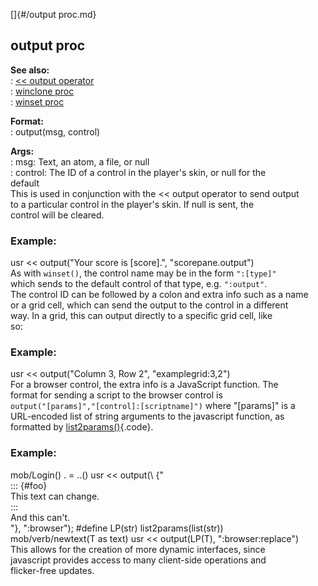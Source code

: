 []{#/output proc.md}    
## output proc    
**See also:**    
:   [\<\< output operator](/operator/%3c%3c/output)    
:   [winclone proc](/proc/winclone)    
:   [winset proc](/proc/winset)    
<!-- -->    
**Format:**    
:   output(msg, control)    
<!-- -->    
**Args:**    
:   msg: Text, an atom, a file, or null    
:   control: The ID of a control in the player\'s skin, or null for the    
    default    
This is used in conjunction with the \<\< output operator to send output    
to a particular control in the player\'s skin. If null is sent, the    
control will be cleared.    
### Example:    
usr \<\< output(\"Your score is \[score\].\", \"scorepane.output\")    
As with `winset()`, the control name may be in the form `":[type]"`    
which sends to the default control of that type, e.g. `":output"`.    
The control ID can be followed by a colon and extra info such as a name    
or a grid cell, which can send the output to the control in a different    
way. In a grid, this can output directly to a specific grid cell, like    
so:    
### Example:    
usr \<\< output(\"Column 3, Row 2\", \"examplegrid:3,2\")    
For a browser control, the extra info is a JavaScript function. The    
format for sending a script to the browser control is    
`output("[params]","[control]:[scriptname]")` where \"\[params\]\" is a    
URL-encoded list of string arguments to the javascript function, as    
formatted by [list2params()](/proc/list2params){.code}.    
### Example:    
mob/Login() . = ..() usr \<\< output(\\ {\"    
::: {#foo}    
This text can change.    
:::    
And this can\'t.    
\"}, \":browser\"); #define LP(str) list2params(list(str))    
mob/verb/newtext(T as text) usr \<\< output(LP(T), \":browser:replace\")    
This allows for the creation of more dynamic interfaces, since    
javascript provides access to many client-side operations and    
flicker-free updates.  